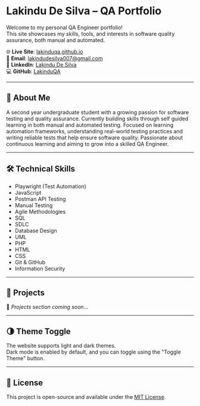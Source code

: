 # Lakindu De Silva – QA Portfolio

Welcome to my personal QA Engineer portfolio!  
This site showcases my skills, tools, and interests in software quality assurance, both manual and automated.

🌐 **Live Site**: [lakinduqa.github.io](https://lakinduqa.github.io)  
📧 **Email**: lakindudesilva007@gmail.com  
🔗 **LinkedIn**: [Lakindu De Silva](https://www.linkedin.com/in/lakindu-de-silva-460581344)  
💻 **GitHub**: [LakinduQA](https://github.com/LakinduQA)

---

## 🚀 About Me

A second year undergraduate student with a growing passion for software testing and quality assurance. Currently building skills through self guided learning in both manual and automated testing. Focused on learning automation frameworks, understanding real-world testing practices and writing reliable tests that help ensure software quality. Passionate about continuous learning and aiming to grow into a skilled QA Engineer.

---

## 🛠️ Technical Skills

- Playwright (Test Automation)  
- JavaScript  
- Postman API Testing  
- Manual Testing  
- Agile Methodologies  
- SQL  
- SDLC  
- Database Design  
- UML  
- PHP  
- HTML  
- CSS  
- Git & GitHub  
- Information Security  

---

## 📂 Projects

🚧 *Projects section coming soon...*

---

## 🌗 Theme Toggle

The website supports light and dark themes.  
Dark mode is enabled by default, and you can toggle using the "Toggle Theme" button.

---

## 📄 License

This project is open-source and available under the [MIT License](LICENSE).
